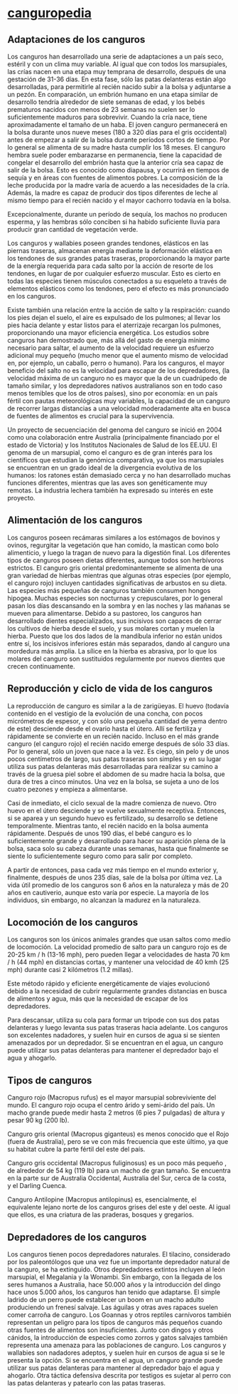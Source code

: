 # [canguropedia](https://www.canguropedia.com/)
## Adaptaciones de los canguros
Los canguros han desarrollado una serie de adaptaciones a un país seco, estéril y con un clima muy variable. Al igual que con todos los marsupiales, las crías nacen en una etapa muy temprana de desarrollo, después de una gestación de 31-36 días. En esta fase, sólo las patas delanteras están algo desarrolladas, para permitirle al recién nacido subir a la bolsa y adjuntarse a un pezón. En comparación, un embrión humano en una etapa similar de desarrollo tendría alrededor de siete semanas de edad, y los bebés prematuros nacidos con menos de 23 semanas no suelen ser lo suficientemente maduros para sobrevivir. Cuando la cría nace, tiene aproximadamente el tamaño de un haba. El joven canguro permanecerá en la bolsa durante unos nueve meses (180 a 320 días para el gris occidental) antes de empezar a salir de la bolsa durante períodos cortos de tiempo. Por lo general se alimenta de su madre hasta cumplir los 18 meses.
El canguro hembra suele poder embarazarse en permanencia, tiene la capacidad de congelar el desarrollo del embrión hasta que la anterior cría sea capaz de salir de la bolsa. Esto es conocido como diapausa, y ocurrirá en tiempos de sequía y en áreas con fuentes de alimentos pobres. La composición de la leche producida por la madre varía de acuerdo a las necesidades de la cría. Además, la madre es capaz de producir dos tipos diferentes de leche al mismo tiempo para el recién nacido y el mayor cachorro todavía en la bolsa.

Excepcionalmente, durante un período de sequía, los machos no producen esperma, y las hembras sólo conciben si ha habido suficiente lluvia para producir gran cantidad de vegetación verde.

Los canguros y wallabies poseen grandes tendones, elásticos en las piernas traseras, almacenan energía mediante la deformación elástica en los tendones de sus grandes patas traseras, proporcionando la mayor parte de la energía requerida para cada salto por la acción de resorte de los tendones, en lugar de por cualquier esfuerzo muscular. Esto es cierto en todas las especies tienen músculos conectados a su esqueleto a través de elementos elásticos como los tendones, pero el efecto es más pronunciado en los canguros.

Existe también una relación entre la acción de salto y la respiración: cuando los pies dejan el suelo, el aire es expulsado de los pulmones; al llevar los pies hacia delante y estar listos para el aterrizaje recargan los pulmones, proporcionando una mayor eficiencia energética. Los estudios sobre canguros han demostrado que, más allá del gasto de energía mínimo necesario para saltar, el aumento de la velocidad requiere un esfuerzo adicional muy pequeño (mucho menor que el aumento mismo de velocidad en, por ejemplo, un caballo, perro o humano). Para los canguros, el mayor beneficio del salto no es la velocidad para escapar de los depredadores, (la velocidad máxima de un canguro no es mayor que la de un cuadrúpedo de tamaño similar, y los depredadores nativos australianos son en todo caso menos temibles que los de otros países), sino por economía: en un país fértil con pautas meteorológicas muy variables, la capacidad de un canguro de recorrer largas distancias a una velocidad moderadamente alta en busca de fuentes de alimentos es crucial para la supervivencia.

Un proyecto de secuenciación del genoma del canguro se inició en 2004 como una colaboración entre Australia (principalmente financiado por el estado de Victoria) y los Institutos Nacionales de Salud de los EE.UU. El genoma de un marsupial, como el canguro es de gran interés para los científicos que estudian la genómica comparativa, ya que los marsupiales se encuentran en un grado ideal de la divergencia evolutiva de los humanos: los ratones están demasiado cerca y no han desarrollado muchas funciones diferentes, mientras que las aves son genéticamente muy remotas. La industria lechera también ha expresado su interés en este proyecto.

## Alimentación de los canguros
Los canguros poseen recámaras similares a los estómagos de bovinos y ovinos, regurgitar la vegetación que han comido, la mastican como bolo alimenticio, y luego la tragan de nuevo para la digestión final. Los diferentes tipos de canguros poseen dietas diferentes, aunque todos son herbívoros estrictos. El canguro gris oriental predominantemente se alimenta de una gran variedad de hierbas mientras que algunas otras especies (por ejemplo, el canguro rojo) incluyen cantidades significativas de arbustos en su dieta. Las especies más pequeñas de canguros también consumen hongos hipogea. Muchas especies son nocturnas y crepusculares, por lo general pasan los días descansando en la sombra y en las noches y las mañanas se mueven para alimentarse.
Debido a su pastoreo, los canguros han desarrollado dientes especializados, sus incisivos son capaces de cerrar los cultivos de hierba desde el suelo, y sus molares cortan y muelen la hierba. Puesto que los dos lados de la mandíbula inferior no están unidos entre sí, los incisivos inferiores están más separados, dando al canguro una mordedura más amplia. La sílice en la hierba es abrasiva, por lo que los molares del canguro son sustituidos regularmente por nuevos dientes que crecen continuamente.

## Reproducción y ciclo de vida de los canguros
La reproducción de canguro es similar a la de zarigüeyas. El huevo (todavía contenido en el vestigio de la evolución de una concha, con pocos micrómetros de espesor, y con sólo una pequeña cantidad de yema dentro de este) desciende desde el ovario hasta el útero. Allí se fertiliza y rápidamente se convierte en un recién nacido. Incluso en el más grande canguro (el canguro rojo) el recién nacido emerge después de sólo 33 días.
Por lo general, sólo un joven que nace a la vez. Es ciego, sin pelo y de unos pocos centímetros de largo, sus patas traseras son simples y en su lugar utiliza sus patas delanteras más desarrolladas para realizar su camino a través de la gruesa piel sobre el abdomen de su madre hacia la bolsa, que dura de tres a cinco minutos. Una vez en la bolsa, se sujeta a uno de los cuatro pezones y empieza a alimentarse.

Casi de inmediato, el ciclo sexual de la madre comienza de nuevo. Otro huevo en el útero desciende y se vuelve sexualmente receptiva. Entonces, si se aparea y un segundo huevo es fertilizado, su desarrollo se detiene temporalmente. Mientras tanto, el recién nacido en la bolsa aumenta rápidamente. Después de unos 190 días, el bebé canguro es lo suficientemente grande y desarrollado para hacer su aparición plena de la bolsa, saca solo su cabeza durante unas semanas, hasta que finalmente se siente lo suficientemente seguro como para salir por completo.

A partir de entonces, pasa cada vez más tiempo en el mundo exterior y, finalmente, después de unos 235 días, sale de la bolsa por última vez. La vida útil promedio de los canguros son 6 años en la naturaleza y más de 20 años en cautiverio, aunque esto varía por especie. La mayoría de los individuos, sin embargo, no alcanzan la madurez en la naturaleza.

## Locomoción de los canguros
Los canguros son los únicos animales grandes que usan saltos como medio de locomoción. La velocidad promedio de salto para un canguro rojo es de 20-25 km / h (13-16 mph), pero pueden llegar a velocidades de hasta 70 km / h (44 mph) en distancias cortas, y mantener una velocidad de 40 kmh (25 mph) durante casi 2 kilómetros (1.2 millas).

Este método rápido y eficiente energéticamente de viajes evolucionó debido a la necesidad de cubrir regularmente grandes distancias en busca de alimentos y agua, más que la necesidad de escapar de los depredadores.

Para descansar, utiliza su cola para formar un trípode con sus dos patas delanteras y luego levanta sus patas traseras hacia adelante. Los canguros son excelentes nadadores, y suelen huir en cursos de agua si se sienten amenazados por un depredador. Si se encuentran en el agua, un canguro puede utilizar sus patas delanteras para mantener el depredador bajo el agua y ahogarlo.

## Tipos de canguros
Canguro rojo (Macropus rufus) es el mayor marsupial sobreviviente del mundo. El canguro rojo ocupa el centro árido y semi-árido del país. Un macho grande puede medir hasta 2 metros (6 pies 7 pulgadas) de altura y pesar 90 kg (200 lb).

Canguro gris oriental (Macropus giganteus) es menos conocido que el Rojo (fuera de Australia), pero se ve con más frecuencia que este último, ya que su habitat cubre la parte fértil del este del país.

Canguro gris occidental (Macropus fuliginosus) es un poco más pequeño , de alrededor de 54 kg (119 lb) para un macho de gran tamaño. Se encuentra en la parte sur de Australia Occidental, Australia del Sur, cerca de la costa, y el Darling Cuenca.

Canguro Antilopine (Macropus antilopinus) es, esencialmente, el equivalente lejano norte de los canguros grises del este y del oeste. Al igual que ellos, es una criatura de las praderas, bosques y gregarios.

## Depredadores de los canguros
Los canguros tienen pocos depredadores naturales. El tilacino,  considerado por los paleontólogos que una vez fue un importante depredador natural de la canguro, se ha extinguido. Otros depredadores extintos incluyen al león marsupial, el Megalania y la Wonambi. Sin embargo, con la llegada de los seres humanos a Australia, hace 50.000 años y la introducción del dingo hace unos 5.000 años, los canguros han tenido que adaptarse. El simple ladrido de un perro puede establecer un boom en un macho adulto produciendo un frenesí salvaje. Las águilas y otras aves rapaces suelen comer carroña de canguro. Los Goannas y otros reptiles carnívoros también representan un peligro para los tipos de canguros más pequeños cuando otras fuentes de alimentos son insuficientes.
Junto con dingos y otros cánidos, la introducción de especies como zorros y gatos salvajes también representa una amenaza para las poblaciones de canguro. Los canguros y wallabies son nadadores adeptos, y suelen huir en cursos de agua si se le presenta la opción. Si se encuentra en el agua, un canguro grande puede utilizar sus patas delanteras para mantener al depredador bajo el agua y ahogarlo. Otra táctica defensiva descrita por testigos es sujetar al perro con las patas delanteras y patearlo con las patas traseras.